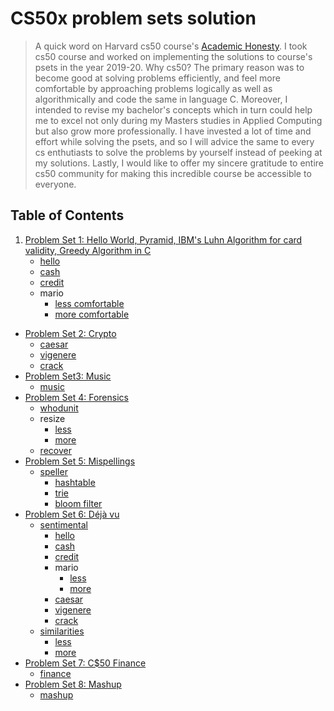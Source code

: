 CS50x problem sets solution
=====================

> A quick word on Harvard cs50 course's [Academic Honesty](https://cs50.harvard.edu/x/2020/honesty/). I took cs50 course and worked on implementing the solutions to course's psets in the year 2019-20. Why cs50? The primary reason was to become good at solving problems efficiently, and feel more comfortable by approaching problems logically as well as algorithmically and code the same in language C. Moreover, I intended to revise my bachelor's concepts which in turn could help me to excel not only during my Masters studies in Applied Computing but also grow more professionally. I have invested a lot of time and effort while solving the psets, and so I will advice the same to every cs enthutiasts to solve the problems by yourself instead of peeking at my solutions. Lastly, I would like to offer my sincere gratitude to entire cs50 community for making this incredible course be accessible to everyone.    

## Table of Contents

1. [Problem Set 1: Hello World, Pyramid, IBM's Luhn Algorithm for card validity, Greedy Algorithm in C](https://docs.cs50.net/2019/x/psets/1/index.html)
    * [hello](/pset1/hello.c)
    * [cash](/pset1/cash.c)
    * [credit](/pset1/credit.c)
    * mario
        + [less comfortable](/pset1/mario/less.c)
        + [more comfortable](/pset1/mario/more.c)


- [Problem Set 2: Crypto](/pset2)
  * [caesar](/pset2/caesar)
  * [vigenere](/pset2/vigenere)
  * [crack](/pset2/crack)
- [Problem Set3: Music](/pset3)
  * [music](/pset3/music)
- [Problem Set 4: Forensics](/pset4)
  * [whodunit](/pset4/whodunit)
  * resize
    + [less](/pset4/resize/less)
    + [more](/pset4/resize/more)
  * [recover](/pset4/recover)
- [Problem Set 5: Mispellings](/pset5)
  * [speller](/pset5/speller)
    + [hashtable](/pset5/speller/hashtable)
    + [trie](/pset5/speller/trie)
    + [bloom filter](/pset5/speller/bloom_filter)
- [Problem Set 6: Déjà vu](/pset6)
  * [sentimental](/pset6/sentimental)
    + [hello](/pset6/sentimental/hello)
    + [cash](/pset6/sentimental/cash)
    + [credit](/pset6/sentimental/credit)
    + mario
      - [less](/pset6/sentimental/mario/less)
      - [more](/pset6/sentimental/mario/more)
    + [caesar](/pset6/sentimental/caesar)
    + [vigenere](/pset6/sentimental/vigenere)
    + [crack](/pset6/sentimental/crack)
  * [similarities](/pset6/similarities)
    + [less](/pset6/similarities/less)
    + [more](/pset6/similarities/more)
- [Problem Set 7: C$50 Finance](/pset7)
  * [finance](/pset7/finance)
- [Problem Set 8: Mashup](/pset8)
  * [mashup](/pset8/mashup)



